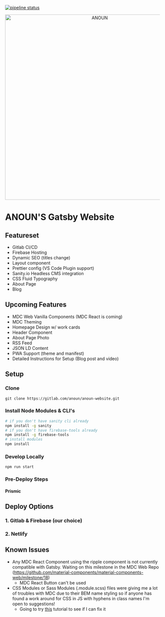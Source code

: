 [![pipeline status](https://gitlab.com/anoun/anoun-gatsby/badges/master/pipeline.svg)](https://gitlab.com/anoun/anoun-gatsby/pipelines)

<p align="center">
  <a href="https://anoun-gatsby-website.firebaseapp.com">
    <img alt="ANOUN" src="https://anoun.design/images/anoun-share-image.png" width="600" />
  </a>
</p>

# ANOUN'S Gatsby Website

## Featureset

- Gitlab CI/CD
- Firebase Hosting
- Dynamic SEO (titles change)
- Layout component
- Prettier config (VS Code Plugin support)
- Sanity.io Headless CMS integration
- CSS Fluid Typography
- About Page
- Blog

## Upcoming Features

- MDC Web Vanilla Components (MDC React is coming)
- MDC Theming
- Homepage Design w/ work cards
- Header Component
- About Page Photo
- RSS Feed
- JSON LD Content
- PWA Support (theme and manifest)
- Detailed Instructions for Setup (Blog post and video)

## Setup

### Clone

`git clone https://gitlab.com/anoun/anoun-website.git`

### Install Node Modules & CLI's

```bash
# if you don't have sanity cli already
npm install -g sanity
# if you don't have firebase-tools already
npm install -g firebase-tools
# install modules
npm install
```

### Develop Locally

`npm run start`

### Pre-Deploy Steps

#### Prismic

## Deploy Options

### 1. Gitlab & Firebase (our choice)

### 2. Netlify

## Known Issues

- Any MDC React Component using the ripple component is not currently compatible with Gatsby. Waiting on this milestone in the MDC Web Repo (https://github.com/material-components/material-components-web/milestone/18)
  - MDC React Button can't be used
- CSS Modules or Sass Modules (.module.scss) files were giving me a lot of troubles with MDC due to their BEM name styling so if anyone has found a work around for CSS in JS with hyphens in class names I'm open to suggestions!
  - Going to try [this](https://codelabs.developers.google.com/codelabs/mdc-112-web/#0) tutorial to see if I can fix it
